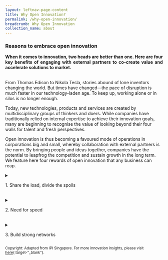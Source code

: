 ```yaml
---
layout: leftnav-page-content
title: Why Open Innovation?
permalink: /why-open-innovation/
breadcrumb: Why Open Innovation
collection_name: about
---
```


<h3>Reasons to embrace open innovation</h3>

<p align="justify"><b>When it comes to innovation, two heads are better than one. Here are four key benefits of engaging with external partners to co-create value and accelerate solutions to market.</b><br><br>

From Thomas Edison to Nikola Tesla, stories abound of lone inventors changing the world. But times have changed—the pace of disruption is much faster in our technology-laden age. To keep up, working alone or in silos is no longer enough.

Today, new technologies, products and services are created by multidisciplinary groups of thinkers and doers. While companies have traditionally relied on internal expertise to achieve their innovation goals, many are beginning to recognise the value of looking beyond their four walls for talent and fresh perspectives.

Open innovation is thus becoming a favoured mode of operations in corporations big and small, whereby collaboration with external partners is the norm. By bringing people and ideas together, companies have the potential to leapfrog the competition and sustain growth in the long term. We feature here four rewards of open innovation that any business can reap.</p>

<details align="justify">
  <summary><p>1. Share the load, divide the spoils</p></summary>
<p align="justify">Different companies have different appetites for risk. The amount of resources at their disposal may also vary widely. Because innovation often involves an experimental phase where the chance of failure and the cost of trial and error is high, business owners may be hesitant to even initiate the process of innovation.
Fortunately, the challenges of risks and cost are not insurmountable—they only represent the internal constraints of a company. Rather than bear the risks of innovation alone, enterprises can seek out industry players that share their pain points to cooperate on exploratory projects aimed at addressing specific problems.
Not only does collaboration divide the risk of experimentation among participating stakeholders, it also opens up more financing options for carrying out research and development. This in turn provides a longer runway for the development of robust and relevant solutions. In this context, open innovation among companies can be viewed as co-investment in the future.</p>
  </details><br>

<details>
  <summary><p>2. Need for speed</p></summary>
<p align="justify">Time is of the essence in a competitive business landscape. Companies are locked in a relentless race to regularly put out new products or services—or improve on existing ones—to retain or grow their market share. Under such circumstances, innovation is an existential element and a key differentiator.
Nonetheless, the gestation period from concept to invention can take months or even years, depending on the industry and the complexity of the end-product. Rather than innovate from scratch, a company can shorten the time-to-market for novel offerings by seeking out technologies developed at other firms that synergise with its capabilities and are aligned with its innovation goals.
This approach usually entails working out licensing agreements for patents or other forms of IP. Compared to de novo research and development, the in-licensing of IP is much more rapid and flexible.</p>
</details><br>

<details>
  <summary><p>3. Build strong networks</p></summary>
<p align="justify">New and better products and services are just the easily-quantifiable outcomes of open innovation. Another less tangible but significant upside of innovating with external partners is access to their business networks.
In the process of collaboration, opportunities may arise to interact with other entrepreneurs and business owners, either locally or abroad. Leveraging these connections, companies may find it easier to venture into new markets. Additionally, any IP that was co-developed could become strategic assets when they are out-licensed to other firms in the extended network.
Open innovation thus creates a domino effect, paving the way for further partnerships and future revenue streams</p>
  </details></p>

<sub>Copyright: Adapted from IPI Singapore. For more innovation insights, please visit [here](https://www.ipi-singapore.org/innovation-insights){:target-"_blank"}.</sub> 

